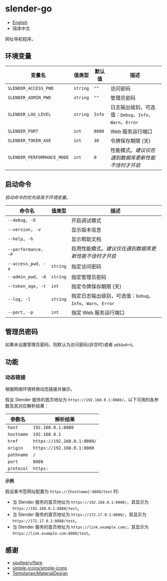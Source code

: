 # slender-go

- [English](./README.md)
- 简体中文

网址导航程序。

## 环境变量

| 变量名 | 值类型 | 默认值 | 描述 |
| --- | --- | --- | --- |
| `SLENDER_ACCESS_PWD` | `string` | `""` | 访问密码 |
| `SLENDER_ADMIN_PWD` | `string` | `""` | 管理员密码 |
| `SLENDER_LOG_LEVEL` | `string` | `Info` | 日志输出级别，可选值：`Debug`、`Info`、`Warn`、`Error` |
| `SLENDER_PORT` | `int` | `8080` | Web 服务运行端口 |
| `SLENDER_TOKEN_AGE` | `int` | `30` | 令牌保存期限 (天) |
| `SLENDER_PERFORMANCE_MODE` | `int` | `0` | 性能模式。*建议仅在遇到数据库更新性能不佳时才开启* |

## 启动命令

*启动命令的优先级高于环境变量。*

| 命令名 | 值类型 | 描述 |
| --- | --- | --- |
| `--debug, -D` || 开启调试模式 |
| `--version, -v` || 显示版本信息 |
| `--help, -h` || 显示帮助文档 |
| `--performance, -P` || 启用性能模式。*建议仅在遇到数据库更新性能不佳时才开启* |
| `--access_pwd, -a` | `string` | 指定访问密码 |
| `--admin_pwd, -d` | `string` | 指定管理员密码 |
| `--token_age, -t` | `int` | 指定令牌保存期限 (天) |
| `--log, -l` | `string` | 指定日志输出级别，可选值：`Debug`、`Info`、`Warn`、`Error` |
| `--port, -p` | `int` | 指定 Web 服务运行端口 |

## 管理员密码

如果未设置管理员密码，则默认为访问密码(非空时)或者 `p@$$w0rd`。

## 功能

### 动态链接

根据网络环境转换动态链接并展示。

假设 Slender 服务的首页地址为 `https://192.168.0.1:8080/`，以下可用的各参数及其对应解析结果：

| 参数名 | 解析结果 |
| --- | --- |
| `host` | `192.168.0.1:8080` |
| `hostname` | `192.168.0.1` |
| `href` | `https://192.168.0.1:8080/` |
| `origin` | `https://192.168.0.1:8080` |
| `pathname` | `/` |
| `port` | `8080` |
| `protocol` | `https:` |

**示例**

假设某书签网址配置为 `https://{hostname}:8888/test` 时:

- 当 Slender 服务的首页地址为 `https://192.168.0.1:8080/`，其显示为 `https://192.168.0.1:8888/test`。
- 当 Slender 服务的首页地址为 `https://172.17.0.1:8080/`，其显示为 `https://172.17.0.1:8888/test`。
- 当 Slender 服务的首页地址为 `https://link.example.com/`，其显示为 `https://link.example.com:8888/test`。

## 感谢

- [soulteary/flare](https://github.com/soulteary/flare)
- [simple-icons/simple-icons](https://github.com/simple-icons/simple-icons)
- [Templarian/MaterialDesign](https://github.com/Templarian/MaterialDesign)
